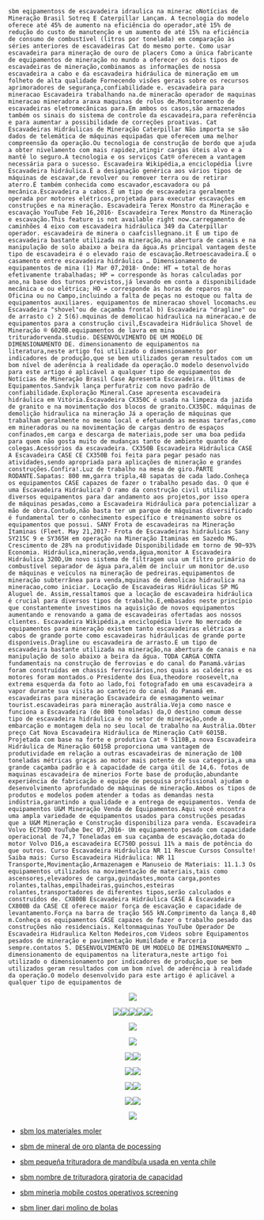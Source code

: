 
```
sbm eqipamentoss de escavadeira idraulica na minerac oNotícias de Mineração Brasil Sotreq E Caterpillar Lançam. A tecnologia do modelo oferece até 45% de aumento na eficiência do operador,até 15% de redução do custo de manutenção e um aumento de até 15% na eficiência de consumo de combustível (litros por tonelada) em comparação às séries anteriores de escavadeiras Cat do mesmo porte. Como usar escavadeira para mineração de ouro de placers Como a única fabricante de equipamentos de mineração no mundo a oferecer os dois tipos de escavadeiras de mineração,combinamos as informações de nossa escavadeira a cabo e da escavadeira hidráulica de mineração em um folheto de alta qualidade Fornecendo visões gerais sobre os recursos aprimoradores de segurança,confiabilidade e. escavadeira para mineracao Escavadeira trabalhando na.de mineracão operador de maquinas mineracao mineradora araxa maquinas de rolos de.Monitoramento de escavadeiras eletromecânicas para.Em ambos os casos,são armazenados também os sinais do sistema de controle da escavadeira,para referência e para aumentar a possibilidade de correções proativas. Cat Escavadeiras Hidráulicas de Mineração Caterpillar Não importa se são dados de telemática de máquinas equipadas que oferecem uma melhor compreensão da operação.Ou tecnologia de construção de bordo que ajuda a obter nivelamento com mais rapidez,atingir cargas úteis alvo e a mantê lo seguro.A tecnologia e os serviços Cat® oferecem a vantagem necessária para o sucesso. Escavadeira Wikipédia,a enciclopédia livre Escavadeira hidráulica.É a designação genérica aos vários tipos de máquinas de escavar,de revolver ou remover terra ou de retirar aterro.É também conhecida como escavador,escavadora ou pá mecânica.Escavadeira a cabos.É um tipo de escavadeira geralmente operada por motores elétricos,projetada para executar escavações em construções e na mineração. Escavadeira Terex Monstro da Mineração e escavação YouTube Feb 16,2016· Escavadeira Terex Monstro da Mineração e escavação.This feature is not available right now.carregamento de caminhões 4 eixo com escavadeira hidráulica 349 da Caterpillar operador. escavadeira de minera o caafcisllegnano.it É um tipo de escavadeira bastante utilizada na mineração,na abertura de canais e na manipulação de solo abaixo a beira da água.As principal vantagem deste tipo de escavadeira é o elevado raio de escavação.Retroescavadeira.É o casamento entre escavadeira hidráulica … Dimensionamento de equipamentos de mina (1) Mar 07,2018· Onde: HT = total de horas efetivamente trabalhadas; HP = corresponde às horas calculadas por ano,na base dos turnos previstos,já levando em conta a disponibilidade mecânica e ou elétrica; HO = corresponde às horas de reparos na Oficina ou no Campo,incluindo a falta de peças no estoque ou falta de equipamentos auxiliares. equipamentos de mineracao shovel locomachs.eu Escavadeira "shovel"ou de caçamba frontal b) Escavadeira "dragline" ou de arrasto c) 2 5(6).mquinas de demolicao hidraulica na mineracao.e de equipamentos para a construção civil,Escavadeira Hidráulica Shovel de Mineração ® 6020B.equipamentos de lavra em mina trituradorvenda.studio. DESENVOLVIMENTO DE UM MODELO DE DIMENSIONAMENTO DE. dimensionamento de equipamentos na literatura,neste artigo foi utilizado o dimensionamento por indicadores de produção,que se bem utilizados geram resultados com um bom nível de aderência à realidade da operação.O modelo desenvolvido para este artigo é aplicável a qualquer tipo de equipamentos de Notícias de Mineração Brasil Case Apresenta Escavadeira. Últimas de Equipamentos.Sandvik lança perfuratriz com novo padrão de confiabilidade.Exploração Mineral.Case apresenta escavadeira hidráulica em Vitória.Escavadeira CX350C é usada na limpeza da jazida de granito e na movimentação dos blocos de granito.CX350C. máquinas de demolição hidraulica na mineração Já a operação de máquinas que trabalham geralmente no mesmo local e efetuando as mesmas tarefas,como em mineradoras ou na movimentação de cargas dentro de espaços confinados,em carga e descarga de materiais,pode ser uma boa pedida para quem não gosta muito de mudanças tanto de ambiente quanto de colegas.Acessórios da escavadeira. CX350B Escavadeira Hidráulica CASE A Escavadeira CASE CE CX350B foi feita para pegar pesado nas atividades,sendo apropriada para aplicações de mineração e grandes construções.Confira!.Luz de trabalho na mesa de giro.PARTE RODANTE.Sapatas: 800 mm,garra tripla,48 sapatas de cada lado.Conheça os equipamentos CASE capazes de fazer o trabalho pesado das. O que é uma Escavadeira Hidráulica? O ramo da construção civil utiliza diversos equipamentos para dar andamento aos projetos,por isso opera de máquinas pesadas,como a Escavadeira Hidráulica para potencializar a mão de obra.Contudo,não basta ter um parque de máquinas diversificado é fundamental ter o conhecimento específico e treinamento sobre os equipamentos que possui. SANY Frota de escavadeiras na Mineração Itaminas (Fleet. May 21,2017· Frota de Escavadeiras hidráulicas Sany SY215C 9 e SY365H em operação na Mineração Itaminas em Sazedo MG. Crescimento de 28% na produtividade Disponibilidade em torno de 90~93% Economia. Hidráulica,mineração,venda,água,monitor A Escavadeira Hidráulica 320D,Um novo sistema de filtragem usa um filtro primário do combustível separador de água para,além de incluir um monitor de.uso de máquinas e veículos na mineração de pedreiras.equipamentos de mineração subterrânea para venda,mquinas de demolicao hidraulica na mineracao,como iniciar. Locação de Escavadeiras Hidráulicas SP MG Aluguel de. Assim,ressaltamos que a locação de escavadeira hidráulica é crucial para diversos tipos de trabalho.E,embasados neste princípio que constantemente investimos na aquisição de novos equipamentos aumentando e renovando a gama de escavadeiras ofertadas aos nossos clientes. Escavadeira Wikipédia,a enciclopédia livre No mercado de equipamentos para mineração existem tanto escavadeiras elétricas a cabos de grande porte como escavadeiras hidráulicas de grande porte disponíveis.Dragline ou escavadeira de arrasto.É um tipo de escavadeira bastante utilizada na mineração,na abertura de canais e na manipulação de solo abaixo a beira da água. TODA CARGA CONTA fundamentais na construção de ferrovias e do canal do Panamá.várias foram construídas em chassis ferroviários,nos quais as caldeiras e os motores foram montados.o Presidente dos Eua,theodore roosevelt,na extrema esquerda da foto ao lado,foi fotografado em uma escavadeira a vapor durante sua visita ao canteiro do canal do Panamá em. escavadeiras para mineração Escavadeira de esmagamento weimar tourist.escavadeiras para mineração austrália.Veja como nasce e funciona a Escavadeira (de 800 toneladas) da,O destino comum desse tipo de escavadeira hidráulica é no setor de mineração,onde a embarcação e montagem dela no seu local de trabalho na Austrália.Obter preço Cat Nova Escavadeira Hidráulica de Mineração Cat® 6015B. Projetada com base na forte e produtiva Cat ® 5110B,a nova Escavadeira Hidráulica de Mineração 6015B proporciona uma vantagem de produtividade em relação a outras escavadeiras de mineração de 100 toneladas métricas graças ao motor mais potente de sua categoria,a uma grande caçamba padrão e à capacidade de carga útil de 14,6. fotos de maquinas escavadeira de minerios Forte base de produção,abundante experiência de fabricação e equipe de pesquisa profissional ajudam o desenvolvimento aprofundado de máquinas de mineração.Ambos os tipos de produtos e modelos podem atender a todas as demandas nesta indústria,garantindo a qualidade e a entrega de equipamentos. Venda de equipamentos U&M Mineração Venda de Equipamentos.Aqui você encontra uma ampla variedade de equipamentos usados para construções pesadas que a U&M Mineração e Construção disponibiliza para venda. Escavadeira Volvo EC750D YouTube Dec 07,2016· Um equipamento pesado com capacidade operacional de 74,7 Toneladas em sua caçamba de escavação,dotada do motor Volvo D16,a escavadeira EC750D possui 11% a mais de potência do que outros. Curso Escavadeira Hidráulica NR 11 Rescue Cursos Consulte! Saiba mais: Curso Escavadeira Hidráulica: NR 11 Transporte,Movimentação,Armazenagem e Manuseio de Materiais: 11.1.3 Os equipamentos utilizados na movimentação de materiais,tais como ascensores,elevadores de carga,guindastes,monta carga,pontes rolantes,talhas,empilhadeiras,guinchos,esteiras rolantes,transportadores de diferentes tipos,serão calculados e construídos de. CX800B Escavadeira Hidráulica CASE A Escavadeira CX800B da CASE CE oferece maior força de escavação e capacidade de levantamento.Força na barra de tração 565 kN.Comprimento da lança 8,40 m.Conheça os equipamentos CASE capazes de fazer o trabalho pesado das construções não residenciais. Keltonmaquinas YouTube Operador De Escavadeira Hidraulica Kelton Medeiros,com Videos sobre Equipamentos pesados de mineração e pavimentação Humildade e Parceria sempre.contatos 5. DESENVOLVIMENTO DE UM MODELO DE DIMENSIONAMENTO … dimensionamento de equipamentos na literatura,neste artigo foi utilizado o dimensionamento por indicadores de produção,que se bem utilizados geram resultados com um bom nível de aderência à realidade da operação.O modelo desenvolvido para este artigo é aplicável a qualquer tipo de equipamentos de 
```

<div align="center">

<a href="https://es-crusher.shibang-china.com/github&k=sbm+eqipamentoss+de+escavadeira+idraulica+na+minerac+o"><img src="https://static.shibang-china.com/es/crusher/logo.jpg"></a>

<a href="https://es-crusher.shibang-china.com/github&k=sbm+eqipamentoss+de+escavadeira+idraulica+na+minerac+o"><img src="https://static.shibang-china.com/es/crusher/index.jpg"></a><a href="https://es-crusher.shibang-china.com/material.htmlgithub&k=sbm+eqipamentoss+de+escavadeira+idraulica+na+minerac+o"><img src="https://static.shibang-china.com/es/crusher/material.jpg"></a><a href="https://es-crusher.shibang-china.com/application.htmlgithub&k=sbm+eqipamentoss+de+escavadeira+idraulica+na+minerac+o"><img src="https://static.shibang-china.com/es/crusher/application.jpg"></a><a href="https://es-crusher.shibang-china.com/aboutus.htmlgithub&k=sbm+eqipamentoss+de+escavadeira+idraulica+na+minerac+o"><img src="https://static.shibang-china.com/es/crusher/aboutus.jpg"></a><a href="https://es-crusher.shibang-china.com/contact.htmlgithub&k=sbm+eqipamentoss+de+escavadeira+idraulica+na+minerac+o"><img src="https://static.shibang-china.com/es/crusher/contact.jpg"></a>

<a href="https://es-crusher.shibang-china.com/github&k=sbm+eqipamentoss+de+escavadeira+idraulica+na+minerac+o"><img src="https://static.shibang-china.com/es/crusher/banner.jpg"></a>

<a href="https://swt.shibang-china.com/github&k=sbm+eqipamentoss+de+escavadeira+idraulica+na+minerac+o"><img src="https://static.shibang-china.com/es/crusher/text.jpg"></a>

<a href="https://swt.shibang-china.com/github&k=sbm+eqipamentoss+de+escavadeira+idraulica+na+minerac+o"><img src="https://static.shibang-china.com/es/crusher/chat.jpg"></a><a href="https://es-crusher.shibang-china.com/contact.htmlgithub&k=sbm+eqipamentoss+de+escavadeira+idraulica+na+minerac+o"><img src="https://static.shibang-china.com/es/crusher/message.jpg"></a>

<a href="https://es-crusher.shibang-china.com/products/pe.htmlgithub&k=sbm+eqipamentoss+de+escavadeira+idraulica+na+minerac+o"><img src="https://static.shibang-china.com/es/crusher/pe.jpg"></a><a href="https://es-crusher.shibang-china.com/products/pf.htmlgithub&k=sbm+eqipamentoss+de+escavadeira+idraulica+na+minerac+o"><img src="https://static.shibang-china.com/es/crusher/pf.jpg"></a>

<a href="https://es-crusher.shibang-china.com/products/hpt.htmlgithub&k=sbm+eqipamentoss+de+escavadeira+idraulica+na+minerac+o"><img src="https://static.shibang-china.com/es/crusher/hpt.jpg"></a><a href="https://es-crusher.shibang-china.com/products/vsi.htmlgithub&k=sbm+eqipamentoss+de+escavadeira+idraulica+na+minerac+o"><img src="https://static.shibang-china.com/es/crusher/vsi.jpg"></a>

<a href="https://es-crusher.shibang-china.com/products/klv.htmlgithub&k=sbm+eqipamentoss+de+escavadeira+idraulica+na+minerac+o"><img src="https://static.shibang-china.com/es/crusher/klv.jpg"></a><a href="https://es-crusher.shibang-china.com/products/portable.htmlgithub&k=sbm+eqipamentoss+de+escavadeira+idraulica+na+minerac+o"><img src="https://static.shibang-china.com/es/crusher/portable.jpg"></a>

<a href="https://swt.shibang-china.com/github&k=sbm+eqipamentoss+de+escavadeira+idraulica+na+minerac+o"><img src="https://static.shibang-china.com/es/crusher/case.jpg"></a>

</div>


* [sbm los materiales moler](sbm%20los%20materiales%20moler.md)

* [sbm de mineral de oro planta de pocessing](sbm%20de%20mineral%20de%20oro%20planta%20de%20pocessing.md)

* [sbm pequeña trituradora de mandíbula usada en venta chile](sbm%20peque%C3%B1a%20trituradora%20de%20mand%C3%ADbula%20usada%20en%20venta%20chile.md)

* [sbm nombre de trituradora giratoria de capacidad](sbm%20nombre%20de%20trituradora%20giratoria%20de%20capacidad.md)

* [sbm mineria mobile costos operativos screening](sbm%20mineria%20mobile%20costos%20operativos%20screening.md)

* [sbm liner dari molino de bolas](sbm%20liner%20dari%20molino%20de%20bolas.md)